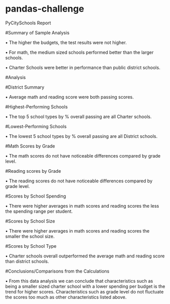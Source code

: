 # pandas-challenge
PyCitySchools Report


#Summary of Sample Analysis 

•	The higher the budgets, the test results were not higher.

•	For math, the medium sized schools performed better than the larger schools.

•	Charter Schools were better in performance than public district schools.


#Analysis


#District Summary

•	Average math and reading score were both passing scores.


#Highest-Performing Schools

•	The top 5 school types by % overall passing are all Charter schools.


#Lowest-Performing Schools

•	The lowest 5 school types by % overall passing are all District schools.


#Math Scores by Grade

•	The math scores do not have noticeable differences compared by grade level.


#Reading scores by Grade

•	The reading scores do not have noticeable differences compared by grade level.


#Scores by School Spending

•	There were higher averages in math scores and reading scores the less the spending range per student.


#Scores by School Size

•	There were higher averages in math scores and reading scores the smaller the school size.


#Scores by School Type

•	Charter schools overall outperformed the average math and reading score than district schools.


#Conclusions/Comparisons from the Calculations

•	From this data analysis we can conclude that characteristics such as being a smaller sized charter school with a lower spending per budget is the trend for higher scores. Characteristics such as grade level do not fluctuate the scores too much as other characteristics listed above.  
